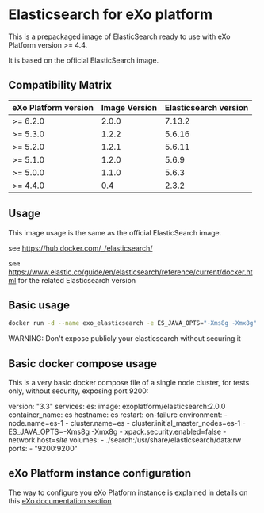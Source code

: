 # Elasticsearch for eXo platform

This is a prepackaged image of ElasticSearch ready to use with eXo Platform version >= 4.4.

It is based on the official ElasticSearch image.

## Compatibility Matrix

| eXo Platform version | Image Version | Elasticsearch version |
| -------------------- | ------------- | --------------------- |
| >= 6.2.0             | 2.0.0         | 7.13.2                |
| >= 5.3.0             | 1.2.2         | 5.6.16                |
| >= 5.2.0             | 1.2.1         | 5.6.11                |
| >= 5.1.0             | 1.2.0         | 5.6.9                 |
| >= 5.0.0             | 1.1.0         | 5.6.3                 |
| >= 4.4.0             | 0.4           | 2.3.2                 |

## Usage

This image usage is the same as the official ElasticSearch image.

see https://hub.docker.com/_/elasticsearch/ 

see https://www.elastic.co/guide/en/elasticsearch/reference/current/docker.html for the related Elasticsearch version

## Basic usage

```bash
docker run -d --name exo_elasticsearch -e ES_JAVA_OPTS="-Xms8g -Xmx8g" -v <my data path>:/usr/share/elasticsearch/data -p 9200:9200 exoplatform/elasticsearch
```

WARNING: Don't expose publicly your elasticsearch without securing it

## Basic docker compose usage

This is a very basic docker compose file of a single node cluster, for tests only, without security, exposing port 9200:

version: "3.3"
services:
  es:
    image: exoplatform/elasticsearch:2.0.0
    container_name: es
    hostname: es
    restart: on-failure
    environment:
      - node.name=es-1
      - cluster.name=es
      - cluster.initial_master_nodes=es-1
      - ES_JAVA_OPTS=-Xms8g -Xmx8g
      - xpack.security.enabled=false
      - network.host=_site_
    volumes:
      - ./search:/usr/share/elasticsearch/data:rw
    ports:
      - "9200:9200"

## eXo Platform instance configuration

The way to configure you eXo Platform instance is explained in details on this [eXo documentation section](https://docs.exoplatform.org/en/latest/Configuration.html#elasticsearch-configuration)
